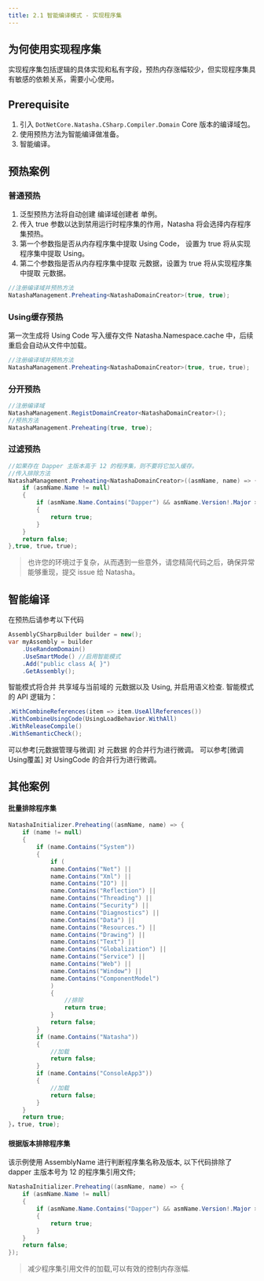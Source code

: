 ```yaml
---
title: 2.1 智能编译模式 - 实现程序集
---
```


## 为何使用实现程序集

实现程序集包括逻辑的具体实现和私有字段，预热内存涨幅较少，但实现程序集具有敏感的依赖关系，需要小心使用。

## Prerequisite

1. 引入 `DotNetCore.Natasha.CSharp.Compiler.Domain` Core 版本的编译域包。
2. 使用预热方法为智能编译做准备。
3. 智能编译。

## 预热案例

### 普通预热

1. 泛型预热方法将自动创建 编译域创建者 单例。
2. 传入 true 参数以达到禁用运行时程序集的作用，Natasha 将会选择内存程序集预热。
3. 第一个参数指是否从内存程序集中提取 Using Code， 设置为 true 将从实现程序集中提取 Using。
4. 第二个参数指是否从内存程序集中提取 元数据，设置为 true 将从实现程序集中提取 元数据。

```cs
//注册编译域并预热方法
NatashaManagement.Preheating<NatashaDomainCreator>(true, true);
```

### Using缓存预热

第一次生成将 Using Code 写入缓存文件  Natasha.Namespace.cache 中，后续重启会自动从文件中加载。

```cs
//注册编译域并预热方法
NatashaManagement.Preheating<NatashaDomainCreator>(true, true，true);
```

### 分开预热

```cs
//注册编译域
NatashaManagement.RegistDomainCreator<NatashaDomainCreator>();
//预热方法
NatashaManagement.Preheating(true, true);
```

### 过滤预热

```cs
//如果存在 Dapper 主版本高于 12 的程序集，则不要将它加入缓存。
//传入排除方法
NatashaManagement.Preheating<NatashaDomainCreator>((asmName, name) => {
    if (asmName.Name != null)
    {
        if (asmName.Name.Contains("Dapper") && asmName.Version!.Major > 12)
        {
            return true;
        }
    }
    return false;
},true, true，true);
```

> 也许您的环境过于复杂，从而遇到一些意外，请您精简代码之后，确保异常能够重现，提交 issue 给 Natasha。

## 智能编译

在预热后请参考以下代码

```cs
AssemblyCSharpBuilder builder = new();
var myAssembly = builder
    .UseRandomDomain()
    .UseSmartMode() //启用智能模式
    .Add("public class A{ }")
    .GetAssembly();
```

智能模式将合并 共享域与当前域的 元数据以及 Using, 并启用语义检查.
智能模式的 API 逻辑为：

```cs
.WithCombineReferences(item => item.UseAllReferences())
.WithCombineUsingCode(UsingLoadBehavior.WithAll)
.WithReleaseCompile()
.WithSemanticCheck();
```

可以参考[元数据管理与微调] 对 元数据 的合并行为进行微调。
可以参考[微调Using覆盖] 对 UsingCode 的合并行为进行微调。

## 其他案例

#### 批量排除程序集

```cs
NatashaInitializer.Preheating((asmName, name) => {
    if (name != null)
    {
        if (name.Contains("System"))
        {
            if (
            name.Contains("Net") ||
            name.Contains("Xml") ||
            name.Contains("IO") ||
            name.Contains("Reflection") ||
            name.Contains("Threading") ||
            name.Contains("Security") ||
            name.Contains("Diagnostics") ||
            name.Contains("Data") ||
            name.Contains("Resources.") ||
            name.Contains("Drawing") ||
            name.Contains("Text") ||
            name.Contains("Globalization") ||
            name.Contains("Service") ||
            name.Contains("Web") ||
            name.Contains("Window") ||
            name.Contains("ComponentModel")
            )
            {
                //排除
                return true;
            }
            return false;
        }
        if (name.Contains("Natasha"))
        {
            //加载
            return false;
        }
        if (name.Contains("ConsoleApp3"))
        {
            //加载
            return false;
        }
    }
    return true;
}，true, true);
```

#### 根据版本排除程序集

该示例使用 AssemblyName 进行判断程序集名称及版本, 以下代码排除了 dapper 主版本号为 12 的程序集引用文件;

```cs
NatashaInitializer.Preheating((asmName, name) => {
    if (asmName.Name != null)
    {
        if (asmName.Name.Contains("Dapper") && asmName.Version!.Major > 12)
        {
            return true;
        }
    }
    return false;
});
```

> 减少程序集引用文件的加载,可以有效的控制内存涨幅.
